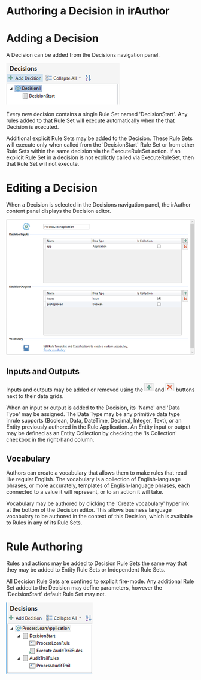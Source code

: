 Authoring a Decision in irAuthor
====

# Adding a Decision

A Decision can be added from the Decisions navigation panel.

![Decision Navigation Panel](images/AuthorDecision-DecisionsNavPanel.png)

Every new decision contains a single Rule Set named 'DecisionStart'. Any rules added to that Rule Set will execute automatically when the that Decision is executed.

Additional explicit Rule Sets may be added to the Decision. These Rule Sets will execute only when called from the 'DecisionStart' Rule Set or from other Rule Sets within the same decision via the ExecuteRuleSet action. If an explicit Rule Set in a decision is not explictly called via ExecuteRuleSet, then that Rule Set will not execute.

# Editing a Decision

When a Decision is selected in the Decisions navigation panel, the irAuthor content panel displays the Decision editor.

![Decision Editor](images/AuthorDecision-DecisionEditor.png)

## Inputs and Outputs

Inputs and outputs may be added or removed using the ![Add](images/AuthorDecision-DecisionInputOutputAddButton.png) and ![Remove](images/AuthorDecision-DecisionInputOutputRemoveButton.png) buttons next to their data grids.

When an input or output is added to the Decision, its 'Name' and 'Data Type' may be assigned. The Data Type may be any primitive data type inrule supports (Boolean, Data, DateTime, Decimal, Integer, Text), or an Entity previously authored in the Rule Application. An Entity input or output may be defined as an Entity Collection by checking the 'Is Collection' checkbox in the right-hand column.

## Vocabulary

Authors can create a vocabulary that allows them to make rules that read like regular English.  The vocabulary is a collection of English-language phrases, or more accurately, templates of English-language phrases, each connected to a value it will represent, or to an action it will take.

Vocabulary may be authored by clicking the 'Create vocabulary' hyperlink at the bottom of the Decision editor. This allows business language vocabulary to be authored in the context of this Decision, which is available to Rules in any of its Rule Sets.

# Rule Authoring

Rules and actions may be added to Decision Rule Sets the same way that they may be added to Entity Rule Sets or Independent Rule Sets.

All Decision Rule Sets are confined to explicit fire-mode. Any additional Rule Set added to the Decision may define parameters, however the 'DecisionStart' default Rule Set may not.

![DecisionRules](images/AuthorDecision-DecisionRules.png)